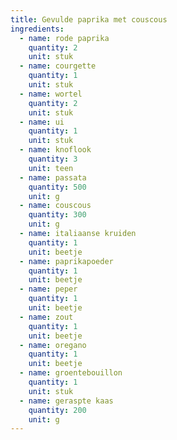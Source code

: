 ```yaml
---
title: Gevulde paprika met couscous
ingredients:
  - name: rode paprika
    quantity: 2
    unit: stuk
  - name: courgette
    quantity: 1
    unit: stuk
  - name: wortel
    quantity: 2
    unit: stuk
  - name: ui
    quantity: 1
    unit: stuk
  - name: knoflook
    quantity: 3
    unit: teen
  - name: passata
    quantity: 500
    unit: g
  - name: couscous
    quantity: 300
    unit: g
  - name: italiaanse kruiden
    quantity: 1
    unit: beetje
  - name: paprikapoeder
    quantity: 1
    unit: beetje
  - name: peper
    quantity: 1
    unit: beetje
  - name: zout
    quantity: 1
    unit: beetje
  - name: oregano
    quantity: 1
    unit: beetje
  - name: groentebouillon
    quantity: 1
    unit: stuk
  - name: geraspte kaas
    quantity: 200
    unit: g
---
```


<Recipe />
